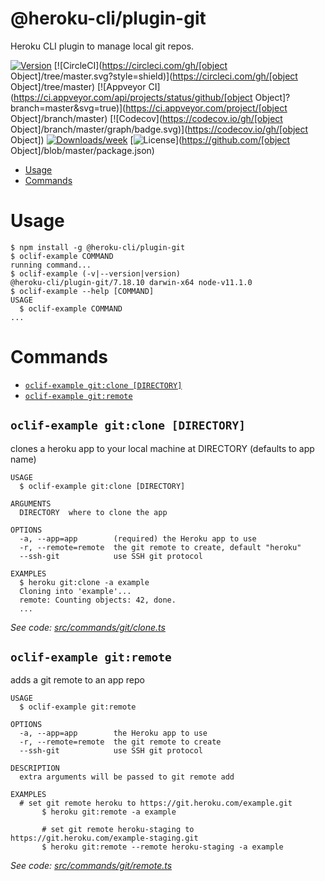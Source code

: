 @heroku-cli/plugin-git
======================

Heroku CLI plugin to manage local git repos.

[![Version](https://img.shields.io/npm/v/@heroku-cli/plugin-git.svg)](https://npmjs.org/package/@heroku-cli/plugin-git)
[![CircleCI](https://circleci.com/gh/[object Object]/tree/master.svg?style=shield)](https://circleci.com/gh/[object Object]/tree/master)
[![Appveyor CI](https://ci.appveyor.com/api/projects/status/github/[object Object]?branch=master&svg=true)](https://ci.appveyor.com/project/[object Object]/branch/master)
[![Codecov](https://codecov.io/gh/[object Object]/branch/master/graph/badge.svg)](https://codecov.io/gh/[object Object])
[![Downloads/week](https://img.shields.io/npm/dw/@heroku-cli/plugin-git.svg)](https://npmjs.org/package/@heroku-cli/plugin-git)
[![License](https://img.shields.io/npm/l/@heroku-cli/plugin-git.svg)](https://github.com/[object Object]/blob/master/package.json)

<!-- toc -->
* [Usage](#usage)
* [Commands](#commands)
<!-- tocstop -->
# Usage
<!-- usage -->
```sh-session
$ npm install -g @heroku-cli/plugin-git
$ oclif-example COMMAND
running command...
$ oclif-example (-v|--version|version)
@heroku-cli/plugin-git/7.18.10 darwin-x64 node-v11.1.0
$ oclif-example --help [COMMAND]
USAGE
  $ oclif-example COMMAND
...
```
<!-- usagestop -->
# Commands
<!-- commands -->
* [`oclif-example git:clone [DIRECTORY]`](#oclif-example-gitclone-directory)
* [`oclif-example git:remote`](#oclif-example-gitremote)

## `oclif-example git:clone [DIRECTORY]`

clones a heroku app to your local machine at DIRECTORY (defaults to app name)

```
USAGE
  $ oclif-example git:clone [DIRECTORY]

ARGUMENTS
  DIRECTORY  where to clone the app

OPTIONS
  -a, --app=app        (required) the Heroku app to use
  -r, --remote=remote  the git remote to create, default "heroku"
  --ssh-git            use SSH git protocol

EXAMPLES
  $ heroku git:clone -a example
  Cloning into 'example'...
  remote: Counting objects: 42, done.
  ...
```

_See code: [src/commands/git/clone.ts](https://github.com/heroku/cli/blob/v7.18.10/packages/git/src/commands/git/clone.ts)_

## `oclif-example git:remote`

adds a git remote to an app repo

```
USAGE
  $ oclif-example git:remote

OPTIONS
  -a, --app=app        the Heroku app to use
  -r, --remote=remote  the git remote to create
  --ssh-git            use SSH git protocol

DESCRIPTION
  extra arguments will be passed to git remote add

EXAMPLES
  # set git remote heroku to https://git.heroku.com/example.git
       $ heroku git:remote -a example

       # set git remote heroku-staging to https://git.heroku.com/example-staging.git
       $ heroku git:remote --remote heroku-staging -a example
```

_See code: [src/commands/git/remote.ts](https://github.com/heroku/cli/blob/v7.18.10/packages/git/src/commands/git/remote.ts)_
<!-- commandsstop -->
